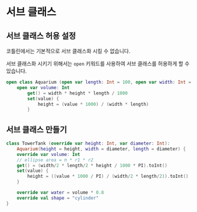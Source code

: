 # 서브 클래스
## 서브 클래스 허용 설정
코틀린에서는 기본적으로 서브 클래스화 시킬 수 없습니다.

서브 클래스화 시키기 위해서는 `open` 키워드를 사용하여 서브 클래스를 허용하게 할 수 있습니다.

```kotlin
open class Aquarium (open var length: Int = 100, open var width: Int = 20, open var height: Int = 40) {
    open var volume: Int
        get() = width * height * length / 1000
        set(value) {
            height = (value * 1000) / (width * length)
        }
```

## 서브 클래스 만들기
```kotlin
class TowerTank (override var height: Int, var diameter: Int): 
    Aquarium(height = height, width = diameter, length = diameter) {
    override var volume: Int
    // ellipse area = π * r1 * r2
    get() = (width/2 * length/2 * height / 1000 * PI).toInt()
    set(value) {
        height = ((value * 1000 / PI) / (width/2 * length/2)).toInt()
    }

    override var water = volume * 0.8
    override val shape = "cylinder"
}
```